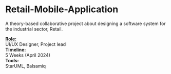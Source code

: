 # Retail-Mobile-Application
A theory-based collaborative project about designing a software system for the industrial sector, Retail.</br>

 <ins>**Role:**</ins></br>
 UI/UX Designer, Project lead</br>
 **Timeline:**</br>
 5 Weeks (April 2024)</br>
 **Tools:**</br> 
 StarUML, Balsamiq


